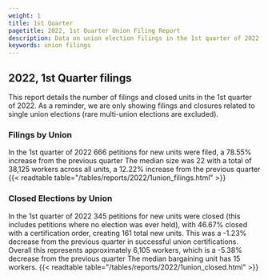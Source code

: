 ```yaml
---
weight: 1
title: 1st Quarter
pagetitle: 2022, 1st Quarter Union Filing Report
description: Data on union election filings in the 1st quarter of 2022
keywords: union filings
---
```


## 2022, 1st Quarter filings

This report details the number of filings and closed units in the 1st quarter of 2022. As a reminder, we are only showing filings and closures related to single union elections (rare multi-union elections are excluded).

### Filings by Union
In the 1st quarter of 2022 666 petitions for new units were filed, a 78.55% increase from the previous quarter The median size was 22 with a total of 38,125 workers across all units, a 12.22% increase from the previous quarter
{{< readtable table="/tables/reports/2022/1union_filings.html" >}}

### Closed Elections by Union
In the 1st quarter of 2022 345 petitions for new units were closed (this includes petitions where no election was ever held), with 46.67% closed with a certification order, creating 161 total new units. This was a -1.23% decrease from the previous quarter in successful union certifications. Overall this represents approximately 6,105 workers, which is a -5.38% decrease from the previous quarter The median bargaining unit has 15 workers.
{{< readtable table="/tables/reports/2022/1union_closed.html" >}}
